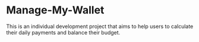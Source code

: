 # Manage-My-Wallet
This is an individual development project that aims to help users to calculate their daily payments and balance their budget.
